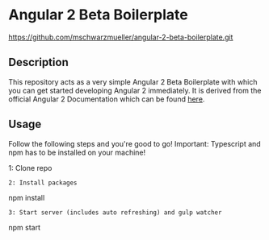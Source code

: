 # Angular 2 Beta Boilerplate
https://github.com/mschwarzmueller/angular-2-beta-boilerplate.git

## Description
This repository acts as a very simple Angular 2 Beta Boilerplate with which you can get started developing Angular 2 immediately.
It is derived from the official Angular 2 Documentation which can be found [here](https://angular.io/docs/ts/latest/quickstart.html).
## Usage
Follow the following steps and you're good to go! Important: Typescript and npm has to be installed on your machine!

1: Clone repo
```
2: Install packages
```
npm install
```
3: Start server (includes auto refreshing) and gulp watcher
```
npm start
```
